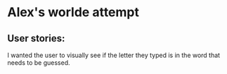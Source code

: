 # Alex's worlde attempt 

## User stories: 

I wanted the user to visually see if the letter they typed is in the word that needs to be guessed. 
